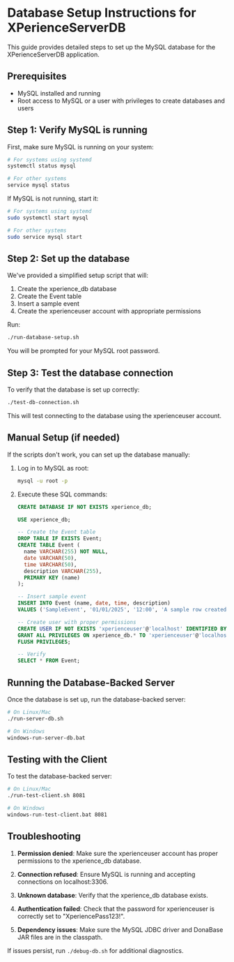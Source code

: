 # Database Setup Instructions for XPerienceServerDB

This guide provides detailed steps to set up the MySQL database for the XPerienceServerDB application.

## Prerequisites

- MySQL installed and running
- Root access to MySQL or a user with privileges to create databases and users

## Step 1: Verify MySQL is running

First, make sure MySQL is running on your system:

```bash
# For systems using systemd
systemctl status mysql

# For other systems
service mysql status
```

If MySQL is not running, start it:

```bash
# For systems using systemd
sudo systemctl start mysql

# For other systems
sudo service mysql start
```

## Step 2: Set up the database

We've provided a simplified setup script that will:
1. Create the xperience_db database
2. Create the Event table
3. Insert a sample event
4. Create the xperienceuser account with appropriate permissions

Run:

```bash
./run-database-setup.sh
```

You will be prompted for your MySQL root password.

## Step 3: Test the database connection

To verify that the database is set up correctly:

```bash
./test-db-connection.sh
```

This will test connecting to the database using the xperienceuser account.

## Manual Setup (if needed)

If the scripts don't work, you can set up the database manually:

1. Log in to MySQL as root:
   ```bash
   mysql -u root -p
   ```

2. Execute these SQL commands:
   ```sql
   CREATE DATABASE IF NOT EXISTS xperience_db;
   
   USE xperience_db;
   
   -- Create the Event table
   DROP TABLE IF EXISTS Event;
   CREATE TABLE Event (
     name VARCHAR(255) NOT NULL,
     date VARCHAR(50),
     time VARCHAR(50),
     description VARCHAR(255),
     PRIMARY KEY (name)
   );
   
   -- Insert sample event
   INSERT INTO Event (name, date, time, description)
   VALUES ('SampleEvent', '01/01/2025', '12:00', 'A sample row created by setup script');
   
   -- Create user with proper permissions
   CREATE USER IF NOT EXISTS 'xperienceuser'@'localhost' IDENTIFIED BY 'XperiencePass123!';
   GRANT ALL PRIVILEGES ON xperience_db.* TO 'xperienceuser'@'localhost';
   FLUSH PRIVILEGES;
   
   -- Verify
   SELECT * FROM Event;
   ```

## Running the Database-Backed Server

Once the database is set up, run the database-backed server:

```bash
# On Linux/Mac
./run-server-db.sh

# On Windows
windows-run-server-db.bat
```

## Testing with the Client

To test the database-backed server:

```bash
# On Linux/Mac
./run-test-client.sh 8081

# On Windows
windows-run-test-client.bat 8081
```

## Troubleshooting

1. **Permission denied**: Make sure the xperienceuser account has proper permissions to the xperience_db database.

2. **Connection refused**: Ensure MySQL is running and accepting connections on localhost:3306.

3. **Unknown database**: Verify that the xperience_db database exists.

4. **Authentication failed**: Check that the password for xperienceuser is correctly set to "XperiencePass123!".

5. **Dependency issues**: Make sure the MySQL JDBC driver and DonaBase JAR files are in the classpath.

If issues persist, run `./debug-db.sh` for additional diagnostics.